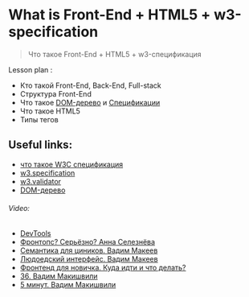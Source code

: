 ﻿# What is Front-End + HTML5 + w3-specification
> Что такое Front-End + HTML5 + w3-спецификация

Lesson plan :
- Кто такой Front-End, Back-End, Full-stack
- Структура Front-End
- Что такое [DOM-дерево](https://learn.javascript.ru/dom-nodes) и [Спецификации](https://topexpert.digital/wiki/w3c-specification/)
- Что такое HTML5
- Типы тегов


## Useful links:
+ [что такое W3C спецификация](https://topexpert.digital/wiki/w3c-specification/)
+ [w3.specification](https://html.spec.whatwg.org/multipage/)
+ [w3.validator](https://validator.w3.org/)
+ [DOM-дерево](https://learn.javascript.ru/dom-nodes)


###### Video:
+ [DevTools](https://youtu.be/PDP9NNKtEuA)
+ [Фронтопс? Серьёзно? Анна Селезнёва](https://youtu.be/yWPAW59e1AU?list=RDCMUCY35dlJe-V5J_IqzU-XksAg)
+ [Семантика для циников. Вадим Макеев](https://youtu.be/ssJsjGZE2sc)
+ [Людоедский интерфейс. Вадим Макеев](https://youtu.be/ssJsjGZE2sc)
+ [Фронтенд для новичка. Куда идти и что делать?](https://youtu.be/G9hMm77B1dk?list=RDCMUCY35dlJe-V5J_IqzU-XksAg)
+ [36. Вадим Макишвили](https://youtu.be/xPPCzryZK44)
+ [5 минут. Вадим Макишвили](https://youtu.be/iBHr8gKc5L8)
